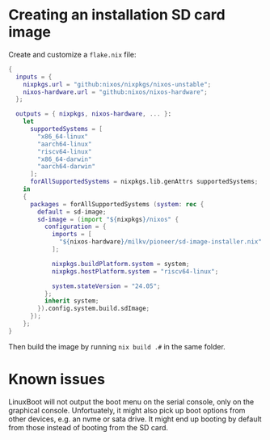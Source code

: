 # Creating an installation SD card image

Create and customize a `flake.nix` file:

```nix
{
  inputs = {
    nixpkgs.url = "github:nixos/nixpkgs/nixos-unstable";
    nixos-hardware.url = "github:nixos/nixos-hardware";
  };

  outputs = { nixpkgs, nixos-hardware, ... }:
    let
      supportedSystems = [
        "x86_64-linux"
        "aarch64-linux"
        "riscv64-linux"
        "x86_64-darwin"
        "aarch64-darwin"
      ];
      forAllSupportedSystems = nixpkgs.lib.genAttrs supportedSystems;
    in
    {
      packages = forAllSupportedSystems (system: rec {
        default = sd-image;
        sd-image = (import "${nixpkgs}/nixos" {
          configuration = {
            imports = [
              "${nixos-hardware}/milkv/pioneer/sd-image-installer.nix"
            ];

            nixpkgs.buildPlatform.system = system;
            nixpkgs.hostPlatform.system = "riscv64-linux";

            system.stateVersion = "24.05";
          };
          inherit system;
        }).config.system.build.sdImage;
      });
    };
}
```

Then build the image by running `nix build .#` in the same folder.

# Known issues

LinuxBoot will not output the boot menu on the serial console, only on the graphical console.
Unfortuately, it might also pick up boot options from other devices, e.g. an nvme or sata drive.
It might end up booting by default from those instead of booting from the SD card.
